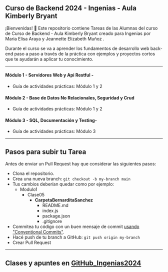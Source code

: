 ## Curso de Backend 2024 - Ingenias - Aula Kimberly Bryant

¡Bienvenidas! 👋 Este repositorio contiene Tareas de las Alumnas del curso de Curso de Backend - Aula Kimberly Bryant creado para Ingenias por Maria Elisa Araya y Jeannette Elizabeth Muñoz .

Durante el curso se va a aprender los fundamentos de desarrollo web back-end paso a paso a través de la práctica con ejemplos y proyectos cortos que te ayudarán a aplicar tu conocimiento. 

---

#### Módulo 1 - Servidores Web y Api Restful -
* Guía de actividades prácticas: Módulo 1 y 2

#### Módulo 2 - Base de Datos No Relacionales, Seguridad y Crud 
* Guía de actividades prácticas: Módulo 1 y 2

#### Módulo 3 - SQL, Documentación y Testing- 
* Guía de actividades prácticas: Módulo 3

---

## Pasos para subir tu Tarea

Antes de enviar un Pull Request hay que considerar las siguientes pasos:

- Clona el repositorio.
- Crea una nueva branch: `git checkout -b my-branch main`
- Tus cambios deberían quedar como por ejemplo:
    - Modulo1
        - Clase05
            -  **CarpetaBernarditaSanchez**
                - README.md
                - index.js
                - package.json
                - .gitignore
- Commitea tu código con un buen mensaje de commit [usando "Conventional Commits"](https://www.youtube.com/watch?v=SigVVJmUGv8).
- Hacé push de tu branch a GitHub: `git push origin my-branch`
- Crear Pull Request

---

## Clases y apuntes en [GitHub_Ingenias2024](https://github.com/jeanmunoz23/Ingenias-Backend-2024)

